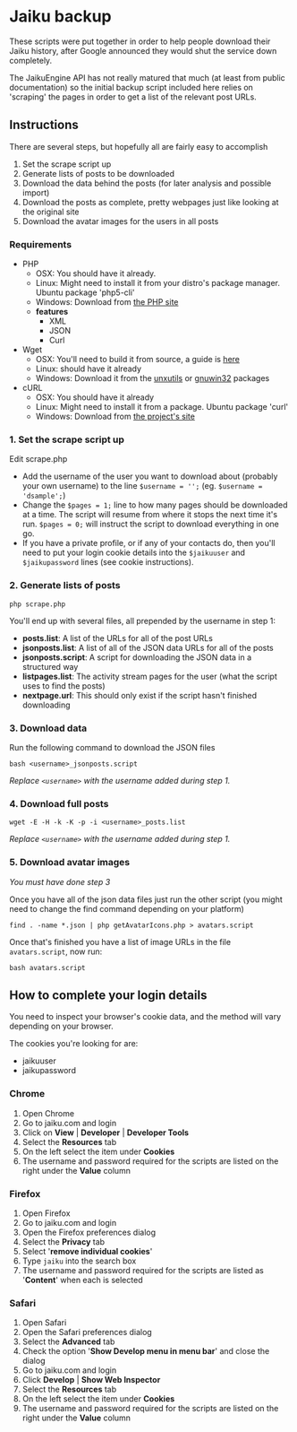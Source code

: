 # Jaiku backup

These scripts were put together in order to help people download their Jaiku history, after Google announced they would shut the service down completely.

The JaikuEngine API has not really matured that much (at least from public documentation) so the initial backup script included here relies on 'scraping' the pages in order to get a list of the relevant post URLs.

## Instructions

There are several steps, but hopefully all are fairly easy to accomplish

1. Set the scrape script up
2. Generate lists of posts to be downloaded
3. Download the data behind the posts (for later analysis and possible import)
4. Download the posts as complete, pretty webpages just like looking at the original site
5. Download the avatar images for the users in all posts

### Requirements

* PHP
   * OSX: You should have it already.
   * Linux: Might need to install it from your distro's package manager. Ubuntu package 'php5-cli'
   * Windows: Download from [the PHP site](http://windows.php.net/)
   * **features**
      * XML
      * JSON
      * Curl
* Wget
   * OSX: You'll need to build it from source, a guide is [here](http://krypted.com/mac-os-x/howto-install-wget-for-mac-os-x/)
   * Linux: should have it already
   * Windows: Download it from the [unxutils](unxutils.sf.net) or [gnuwin32](http://gnuwin32.sourceforge.net/packages/wget.htm) packages
* cURL
   * OSX: You should have it already
   * Linux: Might need to install it from a package. Ubuntu package 'curl'
   * Windows: Download from [the project's site](http://curl.haxx.se/download.html)

### 1. Set the scrape script up

Edit scrape.php

* Add the username of the user you want to download about (probably your own username) to the line `$username = '';` (eg. `$username = 'dsample';`)
* Change the `$pages = 1;` line to how many pages should be downloaded at a time. The script will resume from where it stops the next time it's run. `$pages = 0;` will instruct the script to download everything in one go.
* If you have a private profile, or if any of your contacts do, then you'll need to put your login cookie details into the `$jaikuuser` and `$jaikupassword` lines (see cookie instructions).

### 2. Generate lists of posts

`php scrape.php`

You'll end up with several files, all prepended by the username in step 1:

* **posts.list**: A list of the URLs for all of the post URLs
* **jsonposts.list**: A list of all of the JSON data URLs for all of the posts
* **jsonposts.script**: A script for downloading the JSON data in a structured way
* **listpages.list**: The activity stream pages for the user (what the script uses to find the posts)
* **nextpage.url**: This should only exist if the script hasn't finished downloading

### 3. Download data

Run the following command to download the JSON files

`bash <username>_jsonposts.script`

_Replace `<username>` with the username added during step 1._

### 4. Download full posts

`wget -E -H -k -K -p -i <username>_posts.list`

_Replace `<username>` with the username added during step 1._

### 5. Download avatar images

*You must have done step 3*

Once you have all of the json data files just run the other script (you might need to change the find command depending on your platform)

`find . -name *.json | php getAvatarIcons.php > avatars.script`

Once that's finished you have a list of image URLs in the file `avatars.script`, now run:

`bash avatars.script`

## How to complete your login details

You need to inspect your browser's cookie data, and the method will vary depending on your browser.

The cookies you're looking for are:

* jaikuuser
* jaikupassword

### Chrome

1. Open Chrome
2. Go to jaiku.com and login
3. Click on __View__ | __Developer__ | __Developer Tools__
4. Select the __Resources__ tab
5. On the left select the item under __Cookies__
6. The username and password required for the scripts are listed on the right under the __Value__ column

### Firefox

1. Open Firefox
2. Go to jaiku.com and login
3. Open the Firefox preferences dialog
4. Select the __Privacy__ tab
5. Select '__remove individual cookies__'
6. Type `jaiku` into the search box
7. The username and password required for the scripts are listed as '__Content__' when each is selected

### Safari

1. Open Safari
2. Open the Safari preferences dialog
3. Select the __Advanced__ tab
4. Check the option '__Show Develop menu in menu bar__' and close the dialog
5. Go to jaiku.com and login
6. Click __Develop__ | __Show Web Inspector__
7. Select the __Resources__ tab
8. On the left select the item under __Cookies__
9. The username and password required for the scripts are listed on the right under the __Value__ column
